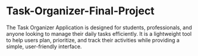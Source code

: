 # Task-Organizer-Final-Project
The Task Organizer Application is designed for students, professionals, and anyone looking to manage their daily tasks efficiently. It is a lightweight tool to help users plan, prioritize, and track their activities while providing a simple, user-friendly interface.
